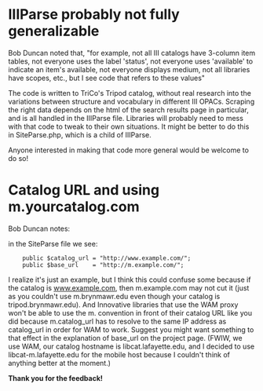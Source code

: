 # IIIParse probably not fully generalizable #

Bob Duncan noted that, "for example, not all III catalogs have 3-column item tables, not everyone uses the label 'status', not everyone uses 'available' to indicate an item's available, not everyone displays medium, not all libraries have scopes, etc., but I see code that refers to these values"

The code is written to TriCo's Tripod catalog, without real research into the variations between structure and vocabulary in different III OPACs.  Scraping the right data depends on the html of the search results page in particular, and is all handled in the IIIParse file.  Libraries will probably need to mess with that code to tweak to their own situations.  It might be better to do this in SiteParse.php, which is a child of IIIParse.

Anyone interested in making that code more general would be welcome to do so!


# Catalog URL and using m.yourcatalog.com #

Bob Duncan notes:

in the SiteParse file we see:
```
    public $catalog_url = "http://www.example.com/";
    public $base_url    = "http://m.example.com/";
```
I realize it's just an example, but I think this could confuse some because if the catalog is www.example.com, then m.example.com may not cut it (just as you couldn't use m.brynmawr.edu even though your catalog is tripod.brynmawr.edu).  And Innovative libraries that use the WAM proxy won't be able to use the m. convention in front of their catalog URL like you did because m.catalog\_url has to resolve to the same IP address as catalog\_url in order for WAM to work.  Suggest you might want something to that effect in the explanation of base\_url on the project page.  (FWIW, we use WAM, our catalog hostname is libcat.lafayette.edu, and I decided to use libcat-m.lafayette.edu for the mobile host because I couldn't think of anything better at the moment.)


**Thank you for the feedback!**